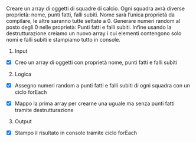 Creare un array di oggetti di squadre di calcio. Ogni squadra avrà diverse proprietà: nome, punti fatti, falli subiti.
Nome sarà l’unica proprietà da compilare, le altre saranno tutte settate a 0.
Generare numeri random al posto degli 0 nelle proprietà:
Punti fatti e falli subiti.
Infine usando la destrutturazione creiamo un nuovo array i cui elementi contengono solo nomi e falli subiti e stampiamo tutto in console.

1. Input 

- [x] Creo un array di oggetti con proprietà nome, punti fatti e falli subiti

2. Logica

- [x] Assegno numeri random a punti fatti e falli subiti di ogni squadra con un ciclo forEach

- [x] Mappo la prima array per crearne una uguale ma senza punti fatti tramite destrutturazione

3. Output 

- [x] Stampo il risultato in console tramite ciclo forEach